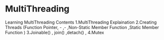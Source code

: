 # MultiThreading
Learning MultiThreading 
Contents 
1.MultiThreading Explaination 
2.Creating Threads (Function Pointer, - ,- ,Non-Static Member Function ,Static Member Function )
3.Joinable() , join() ,detach() ,
4.Mutex

